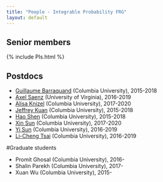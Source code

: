 ```yaml
---
title: "People - Integrable Probability FRG"
layout: default
---
```


## Senior members

{% include PIs.html %}

## Postdocs

- [Guillaume Barraquand][guil] (Columbia University), 2015-2018
- [Axel Saenz][axel] (University of Virginia), 2016-2019
- [Alisa Knizel][alisa] (Columbia University), 2017-2020
- [Jeffrey Kuan][jeff] (Columbia University), 2015-2018
- [Hao Shen][hao] (Columbia University), 2015-2018
- [Xin Sun][xin] (Columbia University), 2017-2020
- [Yi Sun][yi] (Columbia University), 2016-2019
- [Li-Cheng Tsai][licheng] (Columbia University), 2016-2019

#Graduate students

- Promit Ghosal (Columbia University), 2016-
- Shalin Parekh (Columbia University), 2017-
- Xuan Wu (Columbia University), 2015-


[jb]: http://www.math.lsa.umich.edu/~baik/Welcome.html
[ic]: http://www.math.columbia.edu/~corwin/
[vg]: http://www.mccme.ru/~vadicgor/
[ab]: http://math.mit.edu/people/profile.php?pid=1222
[lp]: http://faculty.virginia.edu/petrov/

[axel]: http://faculty.virginia.edu/saenz/
[guil]: http://math.columbia.edu/~barraquand/
[jeff]: http://www.math.columbia.edu/~kuan/
[xin]: http://math.mit.edu/~xinsun89/
[yi]: http://yisun.io/
[licheng]: https://lc-tsai.github.io/
[alisa]: https://math.mit.edu/~alisik/
[hao]: http://math.columbia.edu/~hshen/
